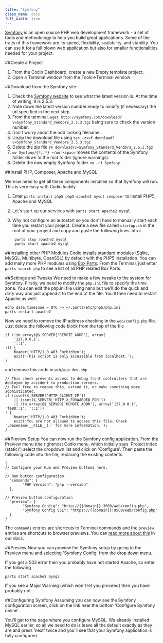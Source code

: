 ```yaml
---
title: "Symfony"
class_name: docs
full_width: true
---
```


[Symfony](http://symfony.com/) is an open source PHP web development framework - a set of tools and methodology to help you build great applications. Some of the traits of this framework are its speed, flexibility, scalability, and stability. You can use it for a full blown web application but also for smaller functionalities needed for your project. 

##Create a Project

1. From the Codio Dashboard, create a new Empty template project. 
1. Open a Terminal window from the Tools->Terminal window


##Download from the Symfony site

1. Check the [Symfony website](http://symfony.com/download) to see what the latest version is. At the time of writing, it is 2.5.3.
1. Note down the latest version number ready to modify (if necessary) the url specified in the next step.
1. From the terminal, `wget http://symfony.com/download?v=Symfony_Standard_Vendors_2.5.3.tgz` being sure to check the version number.
1. Don't worry about the odd looking filename.
1. Unzip the download file using `tar -zxvf download?v=Symfony_Standard_Vendors_2.5.3.tgz`
1. Delete the zip file `rm download?v=Symfony_Standard_Vendors_2.5.3.tgz`
1. `mv Symfony/{*,.*} ~/workspace` moves the contents of the Symfony folder down to the root folder (ignore warnings).
1. Delete the now empty Symfony folder `rm -rf Symfony`


##Install PHP, Composer, Apache and MySQL

We now need to get all these components installed so that Symfony will run. This is very easy with Codio luckily.

1. Enter `parts install php5 php5-apache2 mysql composer` to install PHP5, Apache and MySQL. 
1. Let's start up our services with `parts start apache2 mysql`
1. Why not configure an autostart so you don't have to manually start each time you restart your project. Create a new file called `startup.sh` in the root of your project and copy and paste the following lines into it

        parts stop apache2 mysql
        parts start apache2 mysql

##Installing other PHP Modules
Codio installs standard modules (Sqlite, MySQL, Multibyte, OpenSSL) by default with the PHP5 installation. You can add many more PHP modules using [Box Parts](/docs/boxes/box-parts). From the Terminal, just enter `parts search php` to see a list of all PHP related Box Parts.

##Settings and Tweaks
We need to make a few tweaks to the system for Symfony. Firstly, we need to modify the `php.ini` file to specify the time zone. You can edit the php.ini file using nano but we'll do the quick and dirty way and just append it to the end of the file. You'll then need to restart Apache as well:

    echo date.timezone = UTC >> ~/.parts/etc/php5/php.ini
    parts restart apache2
    
Now we need to remove the IP address checking in the `web/config.php` file. Just delete the following code block from the top of the file

    if (!in_array(@$_SERVER['REMOTE_ADDR'], array(
        '127.0.0.1',
        '::1',
    ))) {
        header('HTTP/1.0 403 Forbidden');
        exit('This script is only accessible from localhost.');
    }

and remove this code in `web/app_dev.php`

    // This check prevents access to debug front controllers that are deployed by accident to production servers.
    // Feel free to remove this, extend it, or make something more sophisticated.
    if (isset($_SERVER['HTTP_CLIENT_IP'])
        || isset($_SERVER['HTTP_X_FORWARDED_FOR'])
        || !in_array(@$_SERVER['REMOTE_ADDR'], array('127.0.0.1', 'fe80::1', '::1'))
    ) {
        header('HTTP/1.0 403 Forbidden');
        exit('You are not allowed to access this file. Check '.basename(__FILE__).' for more information.');
    }

##Preview Setup
You can now run the Symfony config application. From the Preview menu (the rightmost Codio menu, which initially says 'Project index (static)') select the dropdown list and click on 'Configure'. Then paste the following code into the file, replacing the existing contents. 

    {
    // Configure your Run and Preview buttons here.

    // Run button configuration
      "commands": {
            "PHP Version": "php --version"
      },

    // Preview button configuration
      "preview": {
            "Symfony Config": "http://{{domain}}:3000/web/config.php",
            "Symfony Config SSL": "https://{{domain}}:9500/web/config.php"
      }
    }

The `commands` entries are shortcuts to Terminal commands and the `preview` entries are shortcuts to browser previews. You can [read more about this](/docs/boxes/run/) in our docs.

##Preview
Now you can preview the Symfony setup by going to the Preview menu and selecting 'Symfony Config' from the drop down menu.

If you get a 503 error then you probably have not started Apache, so enter the following

    parts start apache2 mysql

If you see a Major Warning (which won't let you proceed) then you have probably not 

##Configuring Symfony
Assuming you can now see the Symfony configuration screen, click on the link near the bottom 'Configure Symfony online'.

You'll get to the page where you configure MySQL. We already installed MySQL earlier, so all we need to do is leave all the default exactly as they are and press 'next' twice and you'll see that your Symfony application is fully configured.



